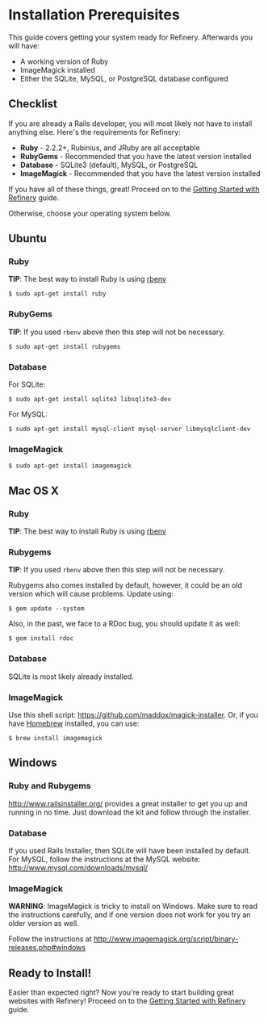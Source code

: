 # Installation Prerequisites

This guide covers getting your system ready for Refinery. Afterwards you will have:

* A working version of Ruby
* ImageMagick installed
* Either the SQLite, MySQL, or PostgreSQL database configured

## Checklist

If you are already a Rails developer, you will most likely not have to install anything else. Here's the requirements for Refinery:

* __Ruby__ - 2.2.2+, Rubinius, and JRuby are all acceptable
* __RubyGems__ - Recommended that you have the latest version installed
* __Database__ - SQLite3 (default), MySQL, or PostgreSQL
* __ImageMagick__ - Recommended that you have the latest version installed

If you have all of these things, great! Proceed on to the [Getting Started with Refinery](/guides/getting-started/) guide.

Otherwise, choose your operating system below.

## Ubuntu

### Ruby

__TIP__: The best way to install Ruby is using [rbenv](https://github.com/rbenv/rbenv)

```shell
$ sudo apt-get install ruby
```

### RubyGems

__TIP__: If you used `rbenv` above then this step will not be necessary.

```shell
$ sudo apt-get install rubygems
```

### Database

For SQLite:

```shell
$ sudo apt-get install sqlite3 libsqlite3-dev
```

For MySQL:

```shell
$ sudo apt-get install mysql-client mysql-server libmysqlclient-dev
```

### ImageMagick

```shell
$ sudo apt-get install imagemagick
```

## Mac OS X

### Ruby

__TIP__: The best way to install Ruby is using [rbenv](https://github.com/rbenv/rbenv)

### Rubygems

__TIP__: If you used `rbenv` above then this step will not be necessary.

Rubygems also comes installed by default, however, it could be an old version which will cause problems. Update using:

```shell
$ gem update --system
```

Also, in the past, we face to a RDoc bug, you should update it as well:

```shell
$ gem install rdoc
```

### Database

SQLite is most likely already installed.

### ImageMagick

Use this shell script: <https://github.com/maddox/magick-installer>. Or, if you have [Homebrew](http://mxcl.github.io/homebrew/) installed, you can use:

```shell
$ brew install imagemagick
```

## Windows

### Ruby and Rubygems

<http://www.railsinstaller.org/> provides a great installer to get you up and running in no time. Just download the kit and follow through the installer.

### Database

If you used Rails Installer, then SQLite will have been installed by default. For MySQL, follow the instructions at the MySQL website: <http://www.mysql.com/downloads/mysql/>

### ImageMagick

__WARNING__: ImageMagick is tricky to install on Windows. Make sure to read the instructions carefully, and if one version does not work for you try an older version as well.

Follow the instructions at <http://www.imagemagick.org/script/binary-releases.php#windows>

## Ready to Install!

Easier than expected right? Now you're ready to start building great websites with Refinery! Proceed on to the [Getting Started with Refinery](/guides/getting-started/) guide.
